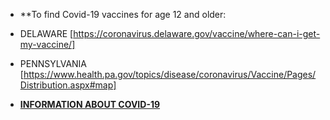 [comment]: <> (Enter text below to display a message on all pages of the FSP website)
- **To find Covid-19 vaccines for age 12 and older: 
- DELAWARE [https://coronavirus.delaware.gov/vaccine/where-can-i-get-my-vaccine/] 
- PENNSYLVANIA  [https://www.health.pa.gov/topics/disease/coronavirus/Vaccine/Pages/Distribution.aspx#map]

- **[INFORMATION ABOUT COVID-19](info-covid-19.html)**
